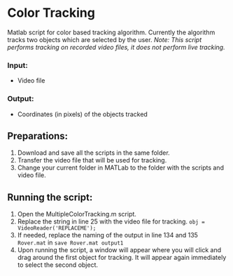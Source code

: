 # Color Tracking

Matlab script for color based tracking algorithm. Currently the algorithm tracks two objects which are selected by the user.
*Note: This script performs tracking on recorded video files, it does not perform live tracking.*

### Input:
- Video file

### Output:
- Coordinates (in pixels) of the objects tracked

## Preparations:
1. Download and save all the scripts in the same folder.
2. Transfer the video file that will be used for tracking.
3. Change your current folder in MATLab to the folder with the scripts and video file.

## Running the script:
1. Open the MultipleColorTracking.m script.
2. Replace the string in line 25 with the video file for tracking.
`obj = VideoReader('REPLACEME'); `
3. If needed, replace the naming of the output in line 134 and 135 `Rover.mat` in `save Rover.mat output1`
4. Upon running the script, a window will appear where you will click and drag around the first object for tracking. It will appear again immediately to select the second object.
